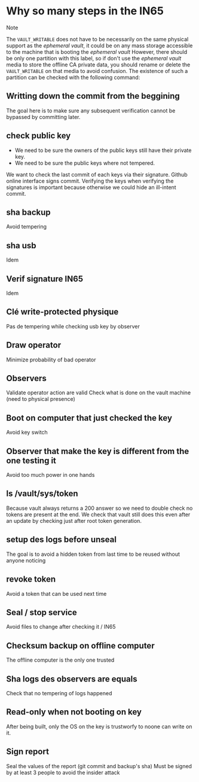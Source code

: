 # Why so many steps in the IN65

> [!Note]  
> The `VAULT_WRITABLE` does not have to be necessarily on the same physical support as the *ephemeral vault*, it could be on any mass storage accessible to the machine that is booting the *ephemeral vault*
> However, there should be only one partition with this label, so if don't use the *ephemeral vault* media to store the offline CA private data, you should rename or delete the `VAULT_WRITABLE` on that media to avoid confusion.
> The existence of such a partition can be checked with the following command:

## Writting down the commit from the beggining

The goal here is to make sure any subsequent verification cannot be bypassed by committing later.

## check public key
- We need to be sure the owners of the public keys still have their private key.
- We need to be sure the public keys where not tempered.

We want to check the last commit of each keys via their signature.
Github online interface signs commit.
Verifying the keys when verifying the signatures is important because otherwise we could hide an ill-intent commit.

## sha backup
Avoid tempering

## sha usb 
Idem

## Verif signature IN65
Idem

## Clé write-protected physique
Pas de tempering while checking usb key by observer

## Draw operator
Minimize probability of bad operator

## Observers
Validate operator action are valid
Check what is done on the vault machine (need to physical presence)

## Boot on computer that just checked the key
Avoid key switch

## Observer that make the key is different from the one testing it
Avoid too much power in one hands

## ls /vault/sys/token
Because vault always returns a 200 answer so we need to double check no tokens are present at the end.
We check that vault still does this even after an update by checking just after root token generation.


## setup des logs before unseal
The goal is to avoid a hidden token from last time to be reused without anyone noticing

## revoke token
Avoid a token that can be used next time

## Seal / stop service
Avoid files to change after checking it / IN65

## Checksum backup on offline computer
The offline computer is the only one trusted

## Sha logs des observers are equals
Check that no tempering of logs happened

## Read-only when not booting on key
After being built, only the OS on the key is trustworfy to noone can write on it.

## Sign report
Seal the values of the report (git commit and backup's sha)
Must be signed by at least 3 people to avoid the insider attack

